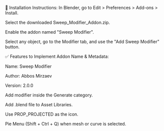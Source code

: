 📌 Installation Instructions:
In Blender, go to Edit > Preferences > Add-ons > Install.

Select the downloaded Sweep_Modifier_Addon.zip.

Enable the addon named "Sweep Modifier".

Select any object, go to the Modifier tab, and use the "Add Sweep Modifier" button.



✅ Features to Implement
Addon Name & Metadata:

Name: Sweep Modifier

Author: Abbos Mirzaev

Version: 2.0.0

Add modifier inside the Generate category.

Add .blend file to Asset Libraries.

Use PROP_PROJECTED as the icon.

Pie Menu (Shift + Ctrl + Q) when mesh or curve is selected.

